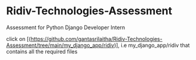 # Ridiv-Technologies-Assessment
Assessment for Python Django Developer Intern

click on [(https://github.com/gantasrilaitha/Ridiv-Technologies-Assessment/tree/main/my_django_app/ridiv)], i.e my_django_app/ridiv that contains all the required files 
